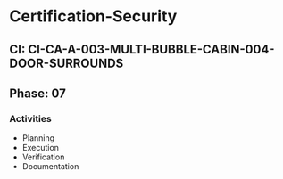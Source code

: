 # Certification-Security

## CI: CI-CA-A-003-MULTI-BUBBLE-CABIN-004-DOOR-SURROUNDS
## Phase: 07

### Activities
- Planning
- Execution
- Verification
- Documentation
